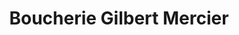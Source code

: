 ---
title: "Boucherie Gilbert Mercier"
url: /roquebilliere/boucherie-gilbert-mercier/
shop: boucherie
---